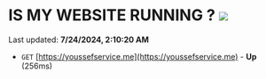 # IS MY WEBSITE RUNNING ? [![](https://img.shields.io/static/v1?label=Sponsor&message=%E2%9D%A4&logo=GitHub&color=%23fe8e86)](https://github.com/sponsors/Youssef-Lehmam)

Last updated: **7/24/2024, 2:10:20 AM**

- `GET` [https://youssefservice.me](https://youssefservice.me) - **Up** (256ms)
